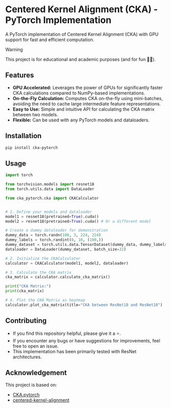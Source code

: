 # Centered Kernel Alignment (CKA) - PyTorch Implementation

A PyTorch implementation of Centered Kernel Alignment (CKA) with GPU support for fast and efficient computation.

> [!WARNING]
> This project is for educational and academic purposes (and for fun 🤷🏻).

## Features

- **GPU Accelerated:** Leverages the power of GPUs for significantly faster CKA calculations compared to NumPy-based implementations.
- **On-the-Fly Calculation:** Computes CKA on-the-fly using mini-batches, avoiding the need to cache large intermediate feature representations.
- **Easy to Use:** Simple and intuitive API for calculating the CKA matrix between two models.
- **Flexible:** Can be used with any PyTorch models and dataloaders.

## Installation
```bash
pip install cka-pytorch
```

## Usage

```python
import torch

from torchvision.models import resnet18
from torch.utils.data import DataLoader

from cka_pytorch.cka import CKACalculator


# 1. Define your models and dataloader
model1 = resnet18(pretrained=True).cuda()
model2 = resnet18(pretrained=True).cuda() # Or a different model

# Create a dummy dataloader for demonstration
dummy_data = torch.randn(100, 3, 224, 224)
dummy_labels = torch.randint(0, 10, (100,))
dummy_dataset = torch.utils.data.TensorDataset(dummy_data, dummy_labels)
dataloader = DataLoader(dummy_dataset, batch_size=32)

# 2. Initialize the CKACalculator
calculator = CKACalculator(model1, model2, dataloader)

# 3. Calculate the CKA matrix
cka_matrix = calculator.calculate_cka_matrix()

print("CKA Matrix:")
print(cka_matrix)

# 4. Plot the CKA Matrix as heatmap
calculator.plot_cka_matrix(title="CKA between ResNet18 and ResNet18")
```

## Contributing

- If you find this repository helpful, please give it a :star:.
- If you encounter any bugs or have suggestions for improvements, feel free to open an issue.
- This implementation has been primarily tested with ResNet architectures.

## Acknowledgement
This project is based on:
- [CKA.pytorch](https://github.com/numpee/CKA.pytorch)
- [centered-kernel-alignment](https://github.com/RistoAle97/centered-kernel-alignment)
